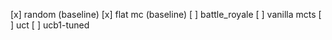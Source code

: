 [x] random (baseline)
[x] flat mc (baseline)
[ ] battle_royale
[ ] vanilla mcts
[ ] uct
[ ] ucb1-tuned
